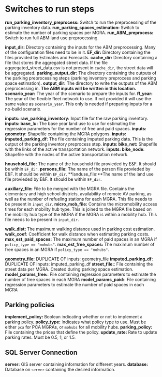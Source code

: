 # Switches to run steps
**run_parking_inventory_preprocess:** Switch to run the preprocessing of the parking inventory data.
**run_parking_spaces_estimation:** Switch to estimate the number of parking spaces per MGRA.
**run_ABM_preprocess:** Switch to run full ABM land use preprocessing.

**input_dir:** Directory containing the inputs for the ABM preprocessing. Many of the configuration files need to be in it.
**EF_dir:** Directory containing the files provided by Estimates and Forecasts.
**cache_dir:** Directory containing a file that stores the aggregated street data. If the file aggregated_street_data.csv is not present in `cache_dir`, the street data will be aggregated.
**parking_output_dir:** The directory containing the outputs of the parking preprocessing steps (parking inventory preprocess and parking space estimation).
**output_dir:** The directory to write the outputs of the ABM preprocessing in. **The ABM inputs will be written in this location.**
**scenario_year:** The year of the scenario to prepare the inputs for.
**ff_year:** The year of the flexible fleet network to use. If not provided it will use the same value as `scenario_year`. This only is needed if preparing inputs for a no-build scenario.

**inputs: raw_parking_inventory:** Input file for the raw parking inventory.
**inputs: base_lu:** The base year land use to use for estimating the regression parameters for the number of free and paid spaces.
**inputs: geometry:** Shapefile containing the MGRA polygons.
**inputs: imputed_parking_df:** The file containing imputed parking data. This is the output of the parking inventory preprocess step.
**inputs: bike_net:** Shapefile with the links of the active transportation network.
**inputs: bike_node:** Shapefile with the nodes of the active transportation network.

**household_file:** The name of the household file provieded by E&F. It should be within `EF_dir`.
**persons_file:** The name of the person file provieded by E&F. It should be within `EF_dir`.
**landuse_file:**The name of the land use file provieded by E&F. It should be within `EF_dir`.

**auxiliary_file:** File to be merged with the MGRA file. Contains the elementary and high school districts, availability of remote AV parking, as well as the number of refueling stations for each MGRA. This file needs to be present in `input_dir`.
**micro_mob_file:** Contains the micromobility access times for each mobility hub type. This is joined to the MGRA file based on the mobility hub type of the MGRA if the MGRA is within a mobility hub. This file needs to be present in `input_dir`.

**walk_dist:** The maximum walking distance used in parking cost estimation.
**walk_coef:** Coefficient for walk distance when estimating parking costs.
**max_est_paid_spaces:** The maximum number of paid spaces in an MGRA if `policy_type == "mohubs"`.
**max_est_free_spaces:** The maximum number of free spaces in an MGRA if `policy_type == "mohubs"`.

**geometry_file:** DUPLICATE OF inputs: geometry_file
**imputed_parking_df:** DUPLICATE OF inputs: imputed_parking_df
**street_file:**: File containing the street data per MGRA. Created during parking space estimation.
**model_params_free:**: File containing regression parameters to estimate the number of free spaces in each MGRA
**model_params_paid:**: File containing regression parameters to estimate the number of paid spaces in each MGRA

## Parking policies
**implement_policy:** Boolean indicating whether or not to implement a parking policy.
**policy_type:** Indicates what policy type to use. Must be either `pca` for PCA MGRAs, or `mohubs` for all mobility hubs.
**parking_policy:** File containing the prices that define the policy.
**update_rate:** Rate to update parking rates. Must be 0.5, 1, or 1.5.

## SQL Server Connection
**server:** GIS server containing information for different years.
**database:** Database on `server` containing the desired information.